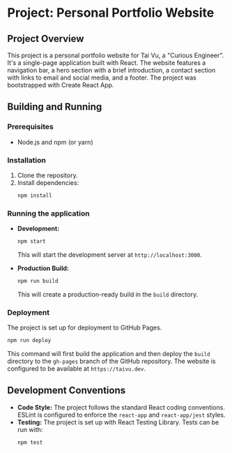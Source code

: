 # Project: Personal Portfolio Website

## Project Overview

This project is a personal portfolio website for Tai Vu, a "Curious Engineer". It's a single-page application built with React. The website features a navigation bar, a hero section with a brief introduction, a contact section with links to email and social media, and a footer. The project was bootstrapped with Create React App.

## Building and Running

### Prerequisites

*   Node.js and npm (or yarn)

### Installation

1.  Clone the repository.
2.  Install dependencies:
    ```bash
    npm install
    ```

### Running the application

*   **Development:**
    ```bash
    npm start
    ```
    This will start the development server at `http://localhost:3000`.

*   **Production Build:**
    ```bash
    npm run build
    ```
    This will create a production-ready build in the `build` directory.

### Deployment

The project is set up for deployment to GitHub Pages.

```bash
npm run deploy
```

This command will first build the application and then deploy the `build` directory to the `gh-pages` branch of the GitHub repository. The website is configured to be available at `https://taivu.dev`.

## Development Conventions

*   **Code Style:** The project follows the standard React coding conventions. ESLint is configured to enforce the `react-app` and `react-app/jest` styles.
*   **Testing:** The project is set up with React Testing Library. Tests can be run with:
    ```bash
    npm test
    ```
